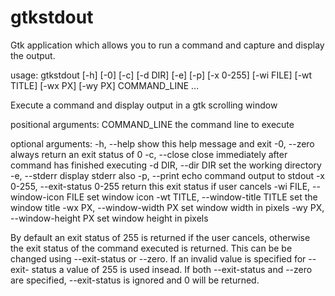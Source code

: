 # gtkstdout
Gtk application which allows you to run a command and capture and display the output.

usage: gtkstdout [-h] [-0] [-c] [-d DIR] [-e] [-p] [-x 0-255] [-wi FILE]
                 [-wt TITLE] [-wx PX] [-wy PX]
                 COMMAND_LINE ...

Execute a command and display output in a gtk scrolling window

positional arguments:
  COMMAND_LINE          the command line to execute

optional arguments:
  -h, --help            show this help message and exit
  -0, --zero            always return an exit status of 0
  -c, --close           close immediately after command has finished executing
  -d DIR, --dir DIR     set the working directory
  -e, --stderr          display stderr also
  -p, --print           echo command output to stdout
  -x 0-255, --exit-status 0-255
                        return this exit status if user cancels
  -wi FILE, --window-icon FILE
                        set window icon
  -wt TITLE, --window-title TITLE
                        set the window title
  -wx PX, --window-width PX
                        set window width in pixels
  -wy PX, --window-height PX
                        set window height in pixels

By default an exit status of 255 is returned if the user cancels, otherwise
the exit status of the command executed is returned. This can be be changed
using --exit-status or --zero. If an invalid value is specified for --exit-
status a value of 255 is used insead. If both --exit-status and --zero are
specified, --exit-status is ignored and 0 will be returned.
